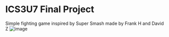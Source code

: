 # ICS3U7 Final Project
Simple fighting game inspired by Super Smash made by Frank H and David Z
![image](https://github.com/W1llowTree/ICS3U7-Project/assets/92400777/7519c1c8-b7e9-4019-8f9e-ba5fdb6f316d)



